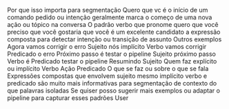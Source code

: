  Por que isso importa para segmentação
 Quero que vc é o início de um comando pedido ou intenção  geralmente marca o começo de uma nova ação ou tópico na conversa
 O padrão verbo  que  pronome quero que você preciso que você gostaria que você é um excelente candidato a expressão composta para detectar intenção ou transição de assunto
 Outros exemplos
 Agora vamos corrigir o erro
 Sujeito nós implícito
 Verbo vamos corrigir
 Predicado o erro
 Próximo passo é testar o pipeline
 Sujeito próximo passo
 Verbo é
 Predicado testar o pipeline
 Resumindo
 Sujeito Quem faz explícito ou implícito
 Verbo Ação
 Predicado O que se faz ou sobre o que se fala
Expressões compostas que envolvem sujeito mesmo implícito verbo e predicado são muito mais informativas para segmentação de contexto do que palavras isoladas
Se quiser posso sugerir mais exemplos ou adaptar o pipeline para capturar esses padrões
User